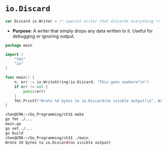 # `io.Discard`

```go
var Discard io.Writer = /* special writer that discards everything */
```

- **Purpose**: A writer that simply drops any data written to it. Useful for debugging or ignoring output.

```go
package main

import (
	"fmt"
	"io"
)

func main() {
	n, err := io.WriteString(io.Discard, "This goes nowhere!\n")
	if err != nil {
		panic(err)
	}
	fmt.Printf("Wrote %d bytes to io.Discard(no visible output)\n", n)
}
```

```sh
chan@CMA:~/Go_Programming/ch1$ make
go fmt ./...
main.go
go vet ./...
go build
chan@CMA:~/Go_Programming/ch1$ ./main
Wrote 19 bytes to io.Discard(no visible output)
```

